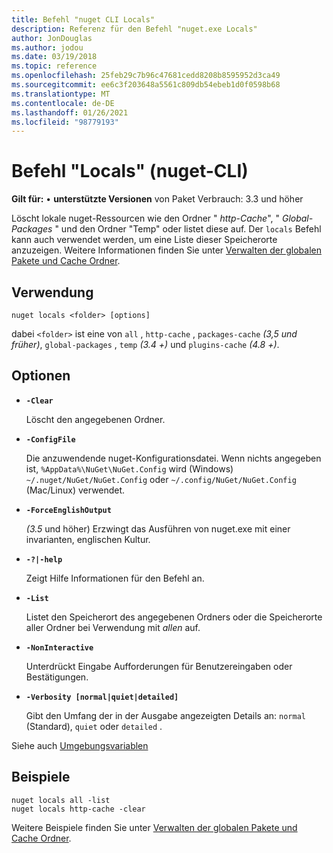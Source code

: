 ```yaml
---
title: Befehl "nuget CLI Locals"
description: Referenz für den Befehl "nuget.exe Locals"
author: JonDouglas
ms.author: jodou
ms.date: 03/19/2018
ms.topic: reference
ms.openlocfilehash: 25feb29c7b96c47681cedd8208b8595952d3ca49
ms.sourcegitcommit: ee6c3f203648a5561c809db54ebeb1d0f0598b68
ms.translationtype: MT
ms.contentlocale: de-DE
ms.lasthandoff: 01/26/2021
ms.locfileid: "98779193"
---
```

# <a name="locals-command-nuget-cli"></a>Befehl "Locals" (nuget-CLI)

**Gilt für:** &bullet; **unterstützte Versionen** von Paket Verbrauch: 3.3 und höher

Löscht lokale nuget-Ressourcen wie den Ordner " *http-Cache*", " *Global-Packages* " und den Ordner "Temp" oder listet diese auf. Der `locals` Befehl kann auch verwendet werden, um eine Liste dieser Speicherorte anzuzeigen. Weitere Informationen finden Sie unter [Verwalten der globalen Pakete und Cache Ordner](../../consume-packages/managing-the-global-packages-and-cache-folders.md).

## <a name="usage"></a>Verwendung

```cli
nuget locals <folder> [options]
```

dabei `<folder>` ist eine von `all` , `http-cache` , `packages-cache` *(3,5 und früher)*, `global-packages` , `temp` *(3.4 +)* und `plugins-cache` *(4.8 +)*.

## <a name="options"></a>Optionen

- **`-Clear`**

  Löscht den angegebenen Ordner.

- **`-ConfigFile`**

  Die anzuwendende nuget-Konfigurationsdatei. Wenn nichts angegeben ist, `%AppData%\NuGet\NuGet.Config` wird (Windows) `~/.nuget/NuGet/NuGet.Config` oder `~/.config/NuGet/NuGet.Config` (Mac/Linux) verwendet.

- **`-ForceEnglishOutput`**

  *(3.5* und höher) Erzwingt das Ausführen von nuget.exe mit einer invarianten, englischen Kultur.

- **`-?|-help`**

  Zeigt Hilfe Informationen für den Befehl an.

- **`-List`**

  Listet den Speicherort des angegebenen Ordners oder die Speicherorte aller Ordner bei Verwendung mit *allen* auf.

- **`-NonInteractive`**

  Unterdrückt Eingabe Aufforderungen für Benutzereingaben oder Bestätigungen.

- **`-Verbosity [normal|quiet|detailed]`**

  Gibt den Umfang der in der Ausgabe angezeigten Details an: `normal` (Standard), `quiet` oder `detailed` .

Siehe auch [Umgebungsvariablen](cli-ref-environment-variables.md)

## <a name="examples"></a>Beispiele

```cli
nuget locals all -list
nuget locals http-cache -clear
```

Weitere Beispiele finden Sie unter [Verwalten der globalen Pakete und Cache Ordner](../../consume-packages/managing-the-global-packages-and-cache-folders.md).
